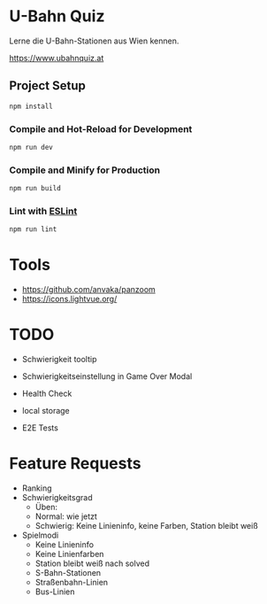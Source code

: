 # U-Bahn Quiz

Lerne die U-Bahn-Stationen aus Wien kennen.

https://www.ubahnquiz.at

## Project Setup

```sh
npm install
```

### Compile and Hot-Reload for Development

```sh
npm run dev
```

### Compile and Minify for Production

```sh
npm run build
```

### Lint with [ESLint](https://eslint.org/)

```sh
npm run lint
```

# Tools

- https://github.com/anvaka/panzoom
- https://icons.lightvue.org/

# TODO

- Schwierigkeit tooltip
- Schwierigkeitseinstellung in Game Over Modal

- Health Check
- local storage
- E2E Tests

# Feature Requests

- Ranking
- Schwierigkeitsgrad
  - Üben: 
  - Normal: wie jetzt
  - Schwierig: Keine Linieninfo, keine Farben, Station bleibt weiß
- Spielmodi
  - Keine Linieninfo
  - Keine Linienfarben
  - Station bleibt weiß nach solved
  - S-Bahn-Stationen
  - Straßenbahn-Linien
  - Bus-Linien
